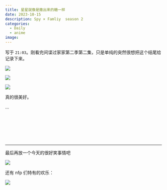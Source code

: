 ```yaml
---
title: 星星就像是撒出来的糖一样
date: 2023-10-15
description: Spy × Famliy  season 2
categories: 
  - Daily
  - anime
image: 
---
```


写于 `21:03`。刚看完间谍过家家第二季第二集，只是单纯的突然很想把这个结尾给记录下来。

![](https://z1.ax1x.com/2023/10/15/pi9qMgf.jpg)

![](https://z1.ax1x.com/2023/10/15/pi9qK8P.jpg)

![](https://z1.ax1x.com/2023/10/15/pi9qQv8.jpg)

真的很美好。

...

<br>
<br>
<br>
<br>
<br>


---

最后再放一个今天的很好笑事情吧

![](https://z1.ax1x.com/2023/10/15/pi9L1Rx.jpg)

还有 nfp 们特有的欢乐：

![](https://z1.ax1x.com/2023/10/15/pi9qORP.jpg)



